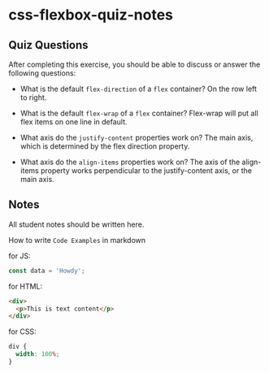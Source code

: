 # css-flexbox-quiz-notes

## Quiz Questions

After completing this exercise, you should be able to discuss or answer the following questions:

- What is the default `flex-direction` of a `flex` container?
  On the row left to right.
- What is the default `flex-wrap` of a `flex` container?
  Flex-wrap will put all flex items on one line in default.

- What axis do the `justify-content` properties work on?
  The main axis, which is determined by the flex direction property.
- What axis do the `align-items` properties work on?
  The axis of the align-items property works perpendicular to the justify-content axis, or the main axis.

## Notes

All student notes should be written here.

How to write `Code Examples` in markdown

for JS:

```javascript
const data = 'Howdy';
```

for HTML:

```html
<div>
  <p>This is text content</p>
</div>
```

for CSS:

```css
div {
  width: 100%;
}
```

